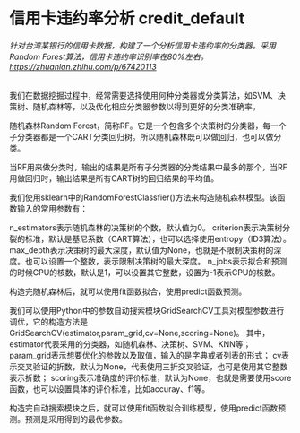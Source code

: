 # 信用卡违约率分析 credit_default
###### 针对台湾某银行的信用卡数据，构建了一个分析信用卡违约率的分类器。采用Random Forest算法，信用卡违约率识别率在80%左右。https://zhuanlan.zhihu.com/p/67420113

我们在数据挖掘过程中，经常需要选择使用何种分类器或分类算法，如SVM、决策树、随机森林等，以及优化相应分类器参数以得到更好的分类准确率。

随机森林Random Forest，简称RF。它是一个包含多个决策树的分类器，每一个子分类器都是一个CART分类回归树。所以随机森林既可以做回归，也可以做分类。

当RF用来做分类时，输出的结果是所有子分类器的分类结果中最多的那个，当RF用做回归时，输出结果是所有CART树的回归结果的平均值。

我们使用sklearn中的RandomForestClassfier()方法来构造随机森林模型。该函数输入的常用参数有：

n_estimators表示随机森林的决策树的个数，默认值为0。
criterion表示决策树分裂的标准，默认是基尼系数（CART算法），也可以选择使用entropy（ID3算法）。
max_depth表示决策树的最大深度，默认值为None，也就是不限制决策树的深度。也可以设置一个整数，表示限制决策树的最大深度。
n_jobs表示拟合和预测的时候CPU的核数，默认是1，可以设置其它整数，设置为-1表示CPU的核数。

构造完随机森林后，就可以使用fit函数拟合，使用predict函数预测。

我们可以使用Python中的参数自动搜索模块GridSearchCV工具对模型参数进行调优，它的构造方法是GridSearchCV(estimator,param_grid,cv=None,scoring=None)。
其中，estimator代表采用的分类器，如随机森林、决策树、SVM、KNN等；param_grid表示想要优化的参数以及取值，输入的是字典或者列表的形式；
cv表示交叉验证的折数，默认为None，代表使用三折交叉验证，也可是使用其它整数表示折数；
scoring表示准确度的评价标准，默认为None，也就是需要使用score函数，也可以设置具体的评价标准，比如accuray、f1等。

构造完自动搜索模块之后，就可以使用fit函数拟合训练模型，使用predict函数预测。预测是采用得到的最优参数。
